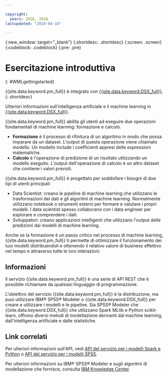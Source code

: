 ```yaml
---

copyright:
  years: 2016, 2018
lastupdated: "2018-04-16"

---
```


<!-- Common attributes used in the template are defined as follows: -->
{:new_window: target="_blank"}
{:shortdesc: .shortdesc}
{:screen: .screen}
{:codeblock: .codeblock}
{:pre: .pre}

# Esercitazione introduttiva
{: #WMLgettingstarted}

{{site.data.keyword.pm_full}} è integrato con [{{site.data.keyword.DSX_full}}](https://datascience.ibm.com).
{: shortdesc}

Ulteriori informazioni sull'intelligenza artificiale e il machine learning in [{{site.data.keyword.DSX_full}}](https://datascience.ibm.com/docs/content/analyze-data/wml-ai.html?context=analytics).

{{site.data.keyword.pm_full}} abilita gli utenti ad eseguire due operazioni fondamentali di machine learning: formazione e calcolo.

- **Formazione** è il processo di rifinitura di un algoritmo in modo che possa imparare da un dataset. L'output di questa operazione viene chiamato modello. Un modello include i coefficienti appresi delle espressioni matematiche.
- **Calcolo** è l'operazione di predizione di un risultato utilizzando un modello eseguito. L'output dell'operazione di calcolo è un altro dataset che contiene i valori previsti.

{{site.data.keyword.pm_full}} è progettato per soddisfare i bisogni di due tipi di utenti principali:

- Data Scientist: creano le pipeline di machine learning che utilizzano le trasformazioni dei dati e gli algoritmi di machine learning. Normalmente utilizzano notebook o strumenti esterni per formare e valutare i propri modelli. I data scientist spesso collaborano con i data engineer per esplorare e comprendere i dati.
- Sviluppatori: creano applicazioni intelligenti che utilizzano l'output delle predizioni dai modelli di machine learning.

Anche se la formazione è un passo critico nel processo di machine learning, {{site.data.keyword.pm_full}} ti permette di ottimizzare il funzionamento dei tuoi modelli distribuendoli e ottenendo il relativo valore di business effettivo nel tempo e attraverso tutte le loro interazioni.

## Informazioni

Il servizio {{site.data.keyword.pm_full}} è una serie di API REST che è possibile
richiamare da qualsiasi linguaggio di programmazione.

L'obiettivo del servizio {{site.data.keyword.pm_full}} è la distribuzione, ma puoi utilizzare IBM® SPSS® Modeler o {{site.data.keyword.DSX_full}} per creare e utilizzare i modelli e le pipeline. Sia SPSS® Modeler che {{site.data.keyword.DSX_full}} che utilizzano Spark MLlib e Python scikit-learn, offrono diversi metodi di modellazione derivanti dal machine learning, dall'intelligenza artificiale e dalle statistiche.

## Link correlati

Per ulteriori informazioni sull'API, vedi [API del servizio per i modelli Spark e Python](https://datascience.ibm.com/docs/content/analyze-data/pm_service_api_spark.html) o [API del
servizio per i modelli SPSS](pm_service_api_spss.html).

Per ulteriori informazioni su IBM® SPSS® Modeler e sugli algoritmi di modellazione che fornisce, consulta
[IBM Knowledge Center](https://www.ibm.com/support/knowledgecenter/SS3RA7).


